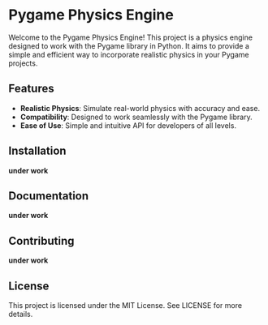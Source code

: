# Pygame Physics Engine

Welcome to the Pygame Physics Engine! This project is a physics engine designed to work with the Pygame library in Python. It aims to provide a simple and efficient way to incorporate realistic physics in your Pygame projects.

## Features

- **Realistic Physics**: Simulate real-world physics with accuracy and ease.
- **Compatibility**: Designed to work seamlessly with the Pygame library.
- **Ease of Use**: Simple and intuitive API for developers of all levels.

## Installation
**under work**

## Documentation
**under work**

## Contributing
**under work**

## License
This project is licensed under the MIT License. See LICENSE for more details.

